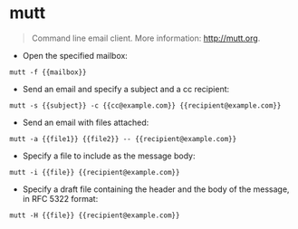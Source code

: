 # mutt

> Command line email client.
> More information: <http://mutt.org>.

- Open the specified mailbox:

`mutt -f {{mailbox}}`

- Send an email and specify a subject and a cc recipient:

`mutt -s {{subject}} -c {{cc@example.com}} {{recipient@example.com}}`

- Send an email with files attached:

`mutt -a {{file1}} {{file2}} -- {{recipient@example.com}}`

- Specify a file to include as the message body:

`mutt -i {{file}} {{recipient@example.com}}`

- Specify a draft file containing the header and the body of the message, in RFC 5322 format:

`mutt -H {{file}} {{recipient@example.com}}`

